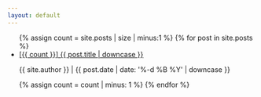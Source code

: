 ```yaml
---
layout: default
---
```


<ul class="post-list">
{% assign count = site.posts | size | minus:1 %}
{% for post in site.posts %}
<li><a href="{{ site.url }}{{ site.baseurl }}{{ post.url }}">[{{ count }}] {{ post.title | downcase }}</a><p class="post-meta">{{ site.author }} | {{ post.date | date: '%-d %B %Y' | downcase }}</p></li>

{% assign count = count | minus: 1 %}
{% endfor %}
</ul>